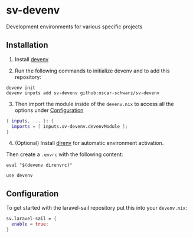 # sv-devenv

Development environments for various specific projects
## Installation

1. Install [devenv](https://devenv.sh/getting-started/)

2. Run the following commands to initialize devenv and to add this repository:
```
devenv init
devenv inputs add sv-devenv github:oscar-schwarz/sv-devenv 
```

3. Then import the module inside of the `devenv.nix` to access all the options under [Configuration](#Configuration)
```nix
{ inputs, ... }: {
  imports = [ inputs.sv-devenv.devenvModule ];
}
```

4. (Optional) Install [direnv](https://direnv.net/docs/installation.html) for automatic environment activation.

Then create a `.envrc` with the following content:

```envrc
eval "$(devenv direnvrc)"

use devenv
```

## Configuration

To get started with the laravel-sail repository put this into your `devenv.nix`:

```nix
sv.laravel-sail = {
  enable = true;
}
```
